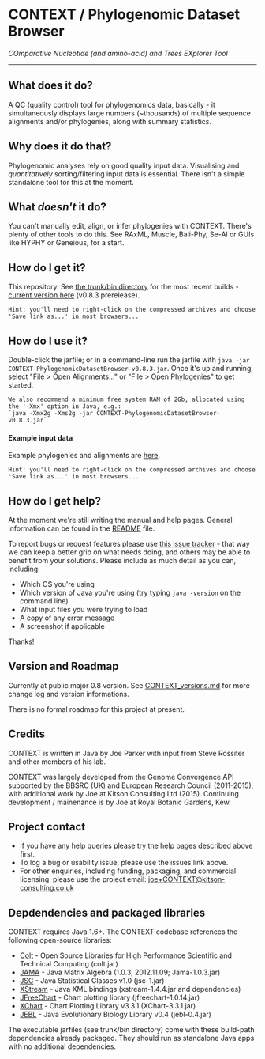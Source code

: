 # CONTEXT / Phylogenomic Dataset Browser

_COmparative Nucleotide (and amino-acid) and Trees EXplorer Tool_

---

## What does it do?

A QC (quality control) tool for phylogenomics data, basically - it simultaneously displays large numbers (~thousands) of multiple sequence alignments and/or phylogenies, along with summary statistics. 

## Why does it do that?

Phylogenomic analyses rely on good quality input data. Visualising and _quantitatively_ sorting/filtering input data is essential. There isn't a simple standalone tool for this at the moment.

## What _doesn't_ it do?

You can't manually edit, align, or infer phylogenies with CONTEXT. There's plenty of other tools to do this. See RAxML, Muscle, Bali-Phy, Se-Al or GUIs like HYPHY or Geneious, for a start.

## How do I get it?

This repository. See [the trunk/bin directory](https://github.com/lonelyjoeparker/qmul-genome-convergence-pipeline/tree/master/trunk/bin) for the most recent builds - [current version here](https://github.com/lonelyjoeparker/qmul-genome-convergence-pipeline/blob/master/trunk/bin/CONTEXT-PhylogenomicDatasetBrowser-v0.8.3.jar?raw=true) (v0.8.3 prerelease).

    Hint: you'll need to right-click on the compressed archives and choose 'Save link as...' in most browsers...

## How do I use it?

Double-click the jarfile; or in a command-line run the jarfile with `java -jar CONTEXT-PhylogenomicDatasetBrowser-v0.8.3.jar`. Once it's up and running, select "File > Open Alignments..." or "File > Open Phylogenies" to get started.

    We also recommend a minimum free system RAM of 2Gb, allocated using the '-Xmx' option in Java, e.g.: 
    `java -Xmx2g -Xms2g -jar CONTEXT-PhylogenomicDatasetBrowser-v0.8.3.jar`

#### Example input data

Example phylogenies and alignments are [here](https://github.com/lonelyjoeparker/qmul-genome-convergence-pipeline/tree/master/trunk/examples/CONTEXT-phylogenomic-dataset-browser-examples).

    Hint: you'll need to right-click on the compressed archives and choose 'Save link as...' in most browsers...

## How do I get help?

At the moment we're still writing the manual and help pages. General information can be found in the [README](README.md) file.

To report bugs or request features please use [this issue tracker](https://github.com/lonelyjoeparker/qmul-genome-convergence-pipeline/issues) - that way we can keep a better grip on what needs doing, and others may be able to benefit from your solutions. Please include as much detail as you can, including:
* Which OS you're using
* Which version of Java you're using (try typing `java -version` on the command line)
* What input files you were trying to load
* A copy of any error message
* A screenshot if applicable

Thanks!

## Version and Roadmap

Currently at public major 0.8 version. See [CONTEXT_versions.md](CONTEXT_versions.md) for more change log and version informations.

There is no formal roadmap for this project at present.

## Credits

CONTEXT is written in Java by Joe Parker with input from Steve Rossiter and other members of his lab. 

CONTEXT was largely developed from the Genome Convergence API supported by the BBSRC (UK) and European Research Council (2011-2015), with additional work by Joe at Kitson Consulting Ltd (2015). Continuing development / mainenance is by Joe at Royal Botanic Gardens, Kew.

## Project contact

* If you have any help queries please try the help pages described above first. 
* To log a bug or usability issue, please use the issues link above. 
* For other enquiries, including funding, packaging, and commercial licensing, please use the project email: joe+CONTEXT@kitson-consulting.co.uk

## Depdendencies and packaged libraries

CONTEXT requires Java 1.6+. 
The CONTEXT codebase references the following open-source libraries:                 
* [Colt](https://dst.lbl.gov/ACSSoftware/colt/) - Open Source Libraries for High Performance Scientific and Technical Computing (colt.jar)
* [JAMA](http://math.nist.gov/javanumerics/jama/) - Java Matrix Algebra (1.0.3, 2012.11.09; Jama-1.0.3.jar)
* [JSC](http://www.jsc.nildram.co.uk/) - Java Statistical Classes v1.0 (jsc-1.jar)
* [XStream](http://x-stream.github.io/) - Java XML bindings (xstream-1.4.4.jar and dependencies)
* [JFreeChart](http://www.jfree.org/jfreechart/) - Chart plotting library (jfreechart-1.0.14.jar)
* [XChart](https://github.com/timmolter/XChart) - Chart Plotting Library v3.3.1 (XChart-3.3.1.jar)
* [JEBL](http://sourceforge.net/projects/jebl/) - Java Evolutionary Biology Library v0.4 (jebl-0.4.jar)

The executable jarfiles (see trunk/bin directory) come with these build-path dependencies already packaged. They should run as standalone Java apps with no additional dependencies.


